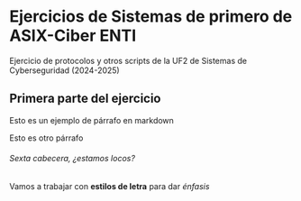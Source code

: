 # Ejercicios de Sistemas de primero de ASIX-Ciber ENTI

Ejercicio de protocolos y otros scripts de la UF2 de
Sistemas de Cyberseguridad (2024-2025)

## Primera parte del ejercicio

Esto es un ejemplo de párrafo en markdown

Esto es otro párrafo

###### Sexta cabecera, ¿estamos locos?

Vamos a trabajar con **estilos de letra** para dar *énfasis*


